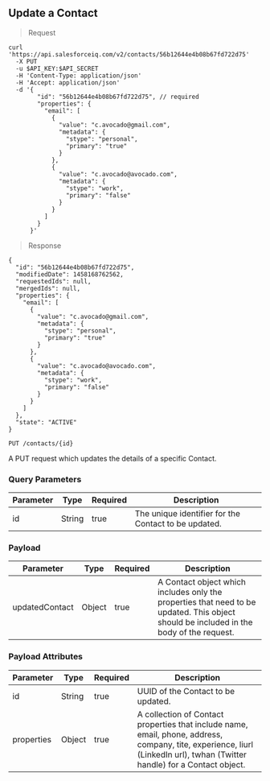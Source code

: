 ## Update a Contact

> Request

```shell
curl 'https://api.salesforceiq.com/v2/contacts/56b12644e4b08b67fd722d75'
  -X PUT
  -u $API_KEY:$API_SECRET
  -H 'Content-Type: application/json'
  -H 'Accept: application/json'
  -d '{
        "id": "56b12644e4b08b67fd722d75", // required
        "properties": {
          "email": [
            {
              "value": "c.avocado@gmail.com",
              "metadata": {
                "stype": "personal",
                "primary": "true"
              }
            },
            {
              "value": "c.avocado@avocado.com",
              "metadata": {
                "stype": "work",
                "primary": "false"
              }
            }
          ]
        }
      }'
```

> Response

```shell
{
  "id": "56b12644e4b08b67fd722d75",
  "modifiedDate": 1458168762562,
  "requestedIds": null,
  "mergedIds": null,
  "properties": {
    "email": [
      {
        "value": "c.avocado@gmail.com",
        "metadata": {
          "stype": "personal",
          "primary": "true"
        }
      },
      {
        "value": "c.avocado@avocado.com",
        "metadata": {
          "stype": "work",
          "primary": "false"
        }
      }
    ]
  },
  "state": "ACTIVE"
}
```
`PUT /contacts/{id}`

A PUT request which updates the details of a specific Contact.

### Query Parameters
Parameter | Type | Required | Description
--------- | ---- | -------- | -----------
id | String | true | The unique identifier for the Contact to be updated.

### Payload
Parameter | Type | Required | Description
--------- | ---- | -------- | -----------
updatedContact | Object | true | A Contact object which includes only the properties that need to be updated. This object should be included in the body of the request.

### Payload Attributes
Parameter | Type | Required | Description
--------- | ---- | -------- | -----------
id | String | true | UUID of the Contact to be updated.
properties | Object | true | A collection of Contact properties that include name, email, phone, address, company, tite, experience, liurl (LinkedIn url), twhan (Twitter handle) for a Contact object.